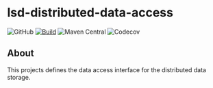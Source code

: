 # lsd-distributed-data-access
![GitHub](https://img.shields.io/github/license/lsd-consulting/lsd-distributed-data-access)
[![Build](https://github.com/lsd-consulting/lsd-distributed-data-access/actions/workflows/macos-build.yml/badge.svg)](https://github.com/lsd-consulting/lsd-distributed-data-access/actions/workflows/macos-build.yml)
![Maven Central](https://img.shields.io/maven-central/v/io.github.lsd-consulting/lsd-distributed-data-access)
![Codecov](https://img.shields.io/codecov/c/github/lsd-consulting/lsd-distributed-data-access)

## About
This projects defines the data access interface for the distributed data storage.

